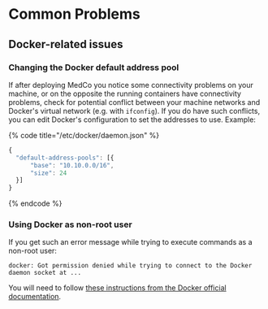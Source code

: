 # Common Problems

## Docker-related issues

### Changing the Docker default address pool

If after deploying MedCo you notice some connectivity problems on your machine, or on the opposite the running containers have connectivity problems, check for potential conflict between your machine networks and Docker's virtual network \(e.g. with `ifconfig`\). If you do have such conflicts, you can edit Docker's configuration to set the addresses to use. Example:

{% code title="/etc/docker/daemon.json" %}
```javascript
{
  "default-address-pools": [{
      "base": "10.10.0.0/16",
      "size": 24
  }]
}
```
{% endcode %}

### Using Docker as non-root user

If you get such an error message while trying to execute commands as a non-root user:

```text
docker: Got permission denied while trying to connect to the Docker daemon socket at ...
```

You will need to follow [these instructions from the Docker official documentation](https://docs.docker.com/install/linux/linux-postinstall/#manage-docker-as-a-non-root-user).

